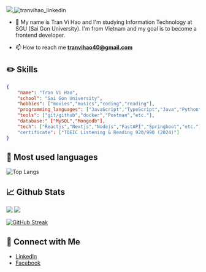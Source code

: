 <a href=https://www.linkedin.com/in/hao-tran-vi-8a8282229/> <img src="https://img.shields.io/badge/-LinkedIn-0e76a8?logo=linkedIn"> </a> 
<img src="https://komarev.com/ghpvc/?username=nameless-h&label=Profile%20views&color=0e75b6&style=flat" alt="tranvihao_linkedin" /> 

- 💬 My name is Tran Vi Hao and I'm studying Information Technology at SGU (Sai Gon University). I'm from Vietnam and my goal is to become a frontend developer.

- 📫 How to reach me **tranvihao40@gmail.com**

## ✏️ Skills

```json
{
    "name": "Tran Vi Hao",
    "school": "Sai Gon University",
    "hobbies": ["movies","musics","coding","reading"],
    "programming_languages": ["JavaScript","TypeScript","Java","Python"],
    "tools": ["git/github","docker","Postman","etc."],
    "database:" ["MySQL","Mongodb"],
    "tech": ["Reactjs","Nextjs","Nodejs","FastAPI","Springboot","etc."]
    "certificate": ["TOEIC Listening & Reading 920/990 (2024)"]
}
```

## 📖 Most used languages

![Top Langs](https://github-readme-stats.vercel.app/api/top-langs/?username=vihao1802&layout=compact&theme=radical)

## 📈 Github Stats

<img src="https://github-readme-stats.vercel.app/api/top-langs/?username=vihao1802&theme=radical&layout=compact&langs_count=6">

<img src="https://github-readme-stats.vercel.app/api?username=vihao1802&theme=radical&show_icons=true&count_private=true"> 

[![GitHub Streak](http://github-readme-streak-stats.herokuapp.com?user=vihao1802&theme=radical&date_format=M%20j%5B%2C%20Y%5D)](https://git.io/streak-stats)


## 🤝 Connect with Me

- [LinkedIn](https://www.linkedin.com/in/hao-tran-vi-8a8282229/)
- [Facebook](https://www.facebook.com/profile.php?id=100073670636232)




